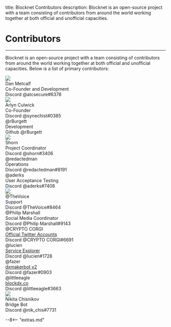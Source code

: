 title: Blocknet Contributors
description: Blocknet is an open-source project with a team consisting of contributors from around the world working together at both official and unofficial capacities.


# Contributors

---

Blocknet is an open-source project with a team consisting of contributors from around the world working together at both official and unofficial capacities. Below is a list of primary contributors:



<div id="bn-contributor-group">

<!-- contributor template -->
<!--
<div class="contributor">
	<div class="fa fa-user-circle" aria-hidden="true"></div>
	<div class="img-round"><img src="/img/contributors/[image-name]"></div>
	<div class="name">[name]&nbsp;&nbsp;
		<a href="" target="_blank"><i class="fa fa-linkedin-square fa-1x" aria-hidden="true"></i></a>
	</div>
	<div class="title">[title]</div>
	<div class="platform">Discord <span class="handle">[handle]</span></div>
</div> 
-->

<div class="contributor">
	<div class="img-round"><img src="/img/contributors/dan-metcalf.jpg"></div>
	<div class="name">Dan Metcalf&nbsp;&nbsp;
		<a href="https://www.linkedin.com/in/dan-metcalf-b821a812/" target="_blank"><i class="fa fa-linkedin-square" aria-hidden="true"></i></a>
	</div>
	<div class="title">Co-Founder and Development</div>
	<div class="platform">Discord <span class="handle">@atcsecure#6378</span></div>
</div>

<div class="contributor">
	<div class="img-round"><img src="/img/contributors/arlyn-culwick.jpg"></div>
	<div class="name">Arlyn Culwick&nbsp;&nbsp;
		<a href="https://www.linkedin.com/in/arlynculwick/" target="_blank"><i class="fa fa-linkedin-square fa-1x" aria-hidden="true"></i></a>
	</div>
	<div class="title">Co-Founder</div>
	<div class="platform">Discord <span class="handle">@synechist#0385</span></div>
</div>

<div class="contributor">
	<div class="fa fa-user-circle" aria-hidden="true"></div>
	<div class="name">@rBurgett</div>
	<div class="title">Development</div>
	<div class="platform">Github <span class="handle">@rBurgett</span></div>
</div>

<div class="contributor">
	<div class="img-round"><img src="/img/contributors/hanni-abu.jpg"></div>
	<div class="name">Shorn
        <a href="https://www.linkedin.com/in/shornkeld/" target="_blank"><i class="fa fa-linkedin-square fa-1x" aria-hidden="true"></i></a>
	</div>
	<div class="title">Project Coordinator</div>
	<div class="platform">Discord <span class="handle">@shorn#3406</span></div>
</div>

<div class="contributor">
	<div class="fa fa-user-circle" aria-hidden="true"></div>
	<div class="name">@redactedman</div>
	<div class="title">Operations</div>
	<div class="platform">Discord <span class="handle">@redactedman#8191</span></div>
</div>

<div class="contributor">
	<div class="fa fa-user-circle" aria-hidden="true"></div>
	<div class="name">@aderks</div>
	<div class="title">User Acceptance Testing</div>
	<div class="platform">Discord <span class="handle">@aderks#7408</span></div>
</div>

<div class="contributor">
	<div class="img-round"><img src="/img/contributors/thevoice.jpg"></div>
	<div class="name">@TheVoice</div>
	<div class="title">Support</div>
	<div class="platform">Discord <span class="handle">@TheVoice#8464</span></div>
</div>

<div class="contributor">
	<div class="fa fa-user-circle" aria-hidden="true"></div>
	<div class="name">@Philip Marshall</div>
	<div class="title">Social Media Coordinator</div>
	<div class="platform">Discord <span class="handle">@Philip Marshall#9143</span></div>
</div>

<div class="contributor">
	<div class="fa fa-user-circle" aria-hidden="true"></div>
	<div class="name">@CRYPTO CORGI</div>
	<div class="title"><a href="https://twitter.com/BlockDXExchange" target="_blank">Official Twitter Accounts</a></div>
	<div class="platform">Discord <span class="handle">@CRYPTO CORGI#6691</span></div>
</div>

<div class="contributor">
	<div class="fa fa-user-circle" aria-hidden="true"></div>
	<div class="name">@lucien</div>
	<div class="title"><a href="https://service-explorer.core.cloudchainsinc.com/#/" target="_blank">Service Explorer</a></div>
	<div class="platform">Discord <span class="handle">@lucien#1728</span></div>
</div>

<div class="contributor">
	<div class="fa fa-user-circle" aria-hidden="true"></div>
	<div class="name">@fazer</div>
	<div class="title"><a href="https://github.com/nnmfnwl7/dxmakerbot/tree/fazer_dxmakerbot_latest_beta" target="_blank">dxmakerbot v2</a></div>
	<div class="platform">Discord <span class="handle">@fazer#0903</span></div>
</div>

<div class="contributor">
	<div class="fa fa-user-circle" aria-hidden="true"></div>
	<div class="name">@littleeagle&nbsp;&nbsp;
		<a href="https://twitter.com/littleeagle20" target="_blank"><i class="fa fa-twitter-square fa-1x" aria-hidden="true"></i></a>
	</div>
	<div class="title"><a href="https://blockdx.co/" target="_blank">blockdx.co</a></div>
	<div class="platform">Discord <span class="handle">@littleeagle#3663</span></div>
</div>

<div class="contributor"> 
	<div class="img-round"><img src="/img/contributors/nikita-chisnikov.jpg"></div>
	<div class="name">Nikita Chisnikov</div>
	<div class="title">Bridge Bot</div>
	<div class="platform">Discord <span class="handle">@nik_chis#7731</span></div>
</div>

</div>


<script type="text/javascript">
// read instructions for related links in ../snippets/extras.md
var relatedLinks = [];
</script>

--8<-- "extras.md"





